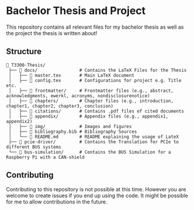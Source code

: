# Bachelor Thesis and Project

This repository contains all relevant files for my bachelor thesis as well as the project the thesis is written about!

## Structure

```
📁 T3300-Thesis/
 ├── 📁 docs/                # Contains the LaTeX Files for the Thesis
 │   ├── 📄 master.tex       # Main LaTeX document
 │   ├── 📄 config.tex       # Configurations for project e.g. Title etc. 
 │   ├── 📁 frontmatter/     # Frontmatter files (e.g., abstract, acknowledgments, ewerkl, acronyms, nondisclosurenotice)
 │   ├── 📁 chapters/        # Chapter files (e.g., introduction, chapter1, chapter2, chapter3, conclusion)
 │   ├── 📁 citations/       # Contains .pdf files of cited documents
 │   ├── 📁 appendix/        # Appendix files (e.g., appendix1, appendix2)
 │   ├── 📁 img/             # Images and figures
 │   ├── 📁 bibliography.bib # Bibliography Sources
 │   └── 📄 README.md        # README explaining the usage of LateX
 ├── 📁 pcie-driver/         # Contains the Translation for PCIe to different BUS systems
 └── 📁 bus-simulation/      # Contains the BUS Simulation for a Raspberry Pi with a CAN-shield
```

## Contributing

Contributing to this repository is not possible at this time. However you are welcome to create issues if you end up using the code. It might be possible for me to allow contributions in the future.